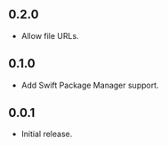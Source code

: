 ## 0.2.0

- Allow file URLs.

## 0.1.0

- Add Swift Package Manager support.

## 0.0.1

- Initial release.

